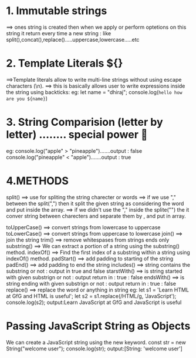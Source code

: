# 1. Immutable strings
==> ones string is created then when we apply or perform optetions on this string it return every time a new string : like split(),concat(),replace().....uppercase,lowercase.....etc

# 2. Template Literals ${}
==>Template literals allow to write multi-line strings without using escape characters (\n).
==> this is basically allows user to write expressions inside the string using backticks:
eg: let name = "dhiraj";
    console.log(`hello how are you ${name}`)

# 3. String Comparision (letter by letter) ........ special power 🤩
eg: console.log("apple" > "pineapple").......output : false
    console.log("pineapple" < "apple").......output : true

# 4.METHODS
  split() 
  ==> use for spliting the string charecter or words 
      ==> if we use "," between the  split(",") then it split the given string as considering the word and put inside the array.
      ==> if we didn't use the "," inside the splite("") the it conver string between charecters and separate them by , and put in array.
  
  toUpperCase() ==> convert strings from lowercase to uppercase
  toLowerCase() ==> convert strings from uppercase to lowercase
  join() ==> join the string 
  trim() ==> remove whitespases from strings ends only 
  substring() ==> We can extract a portion of a string using the substring() method.
  indexOf() ==> Find the first index of a substring within a string using indexOf() method.
  padStart() ==> add padding to starting of the string
  padEnd() ==> add padding to end the string 
  includes() ==> string contains the substring or not : output in true and false
  starstWith() ==> is string started with given substrign or not : output return in :  true : false
  endsWith() ==> is string ending with given substrign or not : output return in :  true : false
  replace() ==> replace the word or anything in string
  eg: let s1 = 'Learn HTML at GfG and HTML is useful';
      let s2 = s1.replace(/HTML/g, 'JavaScript');
      console.log(s2);
      output:Learn JavaScript at GfG and JavaScript is useful


# Passing JavaScript String as Objects
We can create a JavaScript string using the new keyword.
const str = new String("welcome user");
console.log(str);
output:[String: 'welcome user']